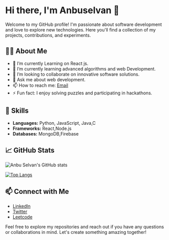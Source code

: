 # Hi there, I'm Anbuselvan 👋

Welcome to my GitHub profile! I'm passionate about software development and love to explore new technologies. Here you'll find a collection of my projects, contributions, and experiments.

## 👨‍💻 About Me

- 🔭 I’m currently Learning on React js.
- 🌱 I’m currently learning advanced algorithms and web Development.
- 👯 I’m looking to collaborate on innovative software solutions.
- 💬 Ask me about web development.
- 📫 How to reach me: [Email](anbuselvan7980@gmail.com)
- ⚡ Fun fact: I enjoy solving puzzles and participating in hackathons.

## 🚀 Skills

- **Languages:** Python, JavaScript, Java,C
- **Frameworks:** React,Node.js
- **Databases:**  MongoDB,Firebase

## 📈 GitHub Stats

![Anbu Selvan's GitHub stats](https://github-readme-stats.vercel.app/api?username=AnbuSelvan007&show_icons=true&theme=radical)

[![Top Langs](https://github-readme-stats.vercel.app/api/top-langs/?username=AnbuSelvan007&layout=compact&theme=radical)](https://github.com/anuraghazra/github-readme-stats)

## 📫 Connect with Me

- [LinkedIn](https://www.linkedin.com/in/anbuselvan-s-7633a525a/)
- [Twitter](https://x.com/anbuselvan2212)
- [Leetcode](https://leetcode.com/u/anbuselvans464/)



Feel free to explore my repositories and reach out if you have any questions or collaborations in mind. Let's create something amazing together!
